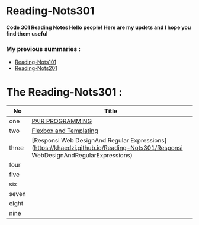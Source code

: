 # Reading-Nots301
**Code 301 Reading Notes Hello people!  Here are my updets and I hope you find them useful**

### My previous summaries :


* [Reading-Nots101](https://khaedzi.github.io/reading-notes/)
* [Reading-Nots201](https://khaedzi.github.io/Reading-Nots201/)


# The Reading-Nots301 :


|No   | Title |
 |-----|------|
 |one  | [PAIR PROGRAMMING](https://khaedzi.github.io/Reading-Nots301/PAIR-PROGRAMMING)|
 | two| [Flexbox and Templating](https://khaedzi.github.io/Reading-Nots301/FlexboxandTemplating)|
 |three| [Responsi Web DesignAnd Regular Expressions](https://khaedzi.github.io/Reading-Nots301/Responsi WebDesignAndRegularExpressions)|                                          
 |four | []() 
 |five  |[]( ) 
 |six | []()
  |seven| []() 
|eight| []() 
|nine| []() 

